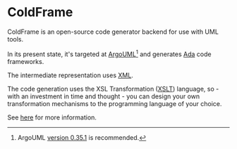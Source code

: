 # ColdFrame #

ColdFrame is an open-source code generator backend for use with UML
tools.

In its present state, it's targeted
at [ArgoUML](http://argouml.tigris.org/)[^1] and
generates [Ada](http://www.adaic.org/) code frameworks.

The intermediate representation uses [XML](http://www.xml.com/).

The code generation uses the XSL Transformation
([XSLT](http://www.w3.org/Style/XSL/)) language, so - with an
investment in time and thought - you can design your own
transformation mechanisms to the programming language of your choice.

See [here](https://simonjwright.github.io/coldframe/) for more
information.

[^1]: ArgoUML [version
    0.35.1](http://argouml-downloads.tigris.org/argouml-0.35.1/) is
    recommended.
